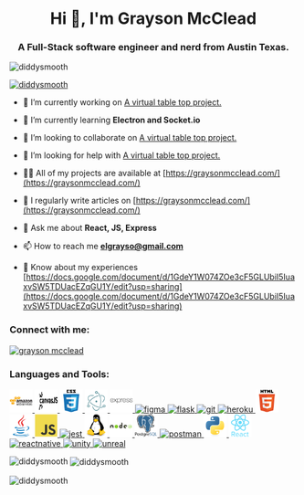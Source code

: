 <h1 align="center">Hi 👋, I'm Grayson McClead</h1>
<h3 align="center">A Full-Stack software engineer and nerd from Austin Texas.</h3>

<p align="left"> <img src="https://komarev.com/ghpvc/?username=diddysmooth&label=Profile%20views&color=0e75b6&style=flat" alt="diddysmooth" /> </p>

<p align="left"> <a href="https://github.com/ryo-ma/github-profile-trophy"><img src="https://github-profile-trophy.vercel.app/?username=diddysmooth" alt="diddysmooth" /></a> </p>

- 🔭 I’m currently working on [A virtual table top project.](https://github.com/DiddySmooth/VirtualTableTopFrontEnd)

- 🌱 I’m currently learning **Electron and Socket.io**

- 👯 I’m looking to collaborate on [A virtual table top project.](https://github.com/DiddySmooth/VirtualTableTopFrontEnd)

- 🤝 I’m looking for help with [A virtual table top project.](https://github.com/DiddySmooth/VirtualTableTopFrontEnd)

- 👨‍💻 All of my projects are available at [https://graysonmcclead.com/](https://graysonmcclead.com/)

- 📝 I regularly write articles on [https://graysonmcclead.com/](https://graysonmcclead.com/)

- 💬 Ask me about **React, JS, Express**

- 📫 How to reach me **elgrayso@gmail.com**

- 📄 Know about my experiences [https://docs.google.com/document/d/1GdeY1W074ZOe3cF5GLUbiI5IuaxvSW5TDUacEZqGU1Y/edit?usp=sharing](https://docs.google.com/document/d/1GdeY1W074ZOe3cF5GLUbiI5IuaxvSW5TDUacEZqGU1Y/edit?usp=sharing)

<h3 align="left">Connect with me:</h3>
<p align="left">
<a href="https://linkedin.com/in/grayson mcclead" target="blank"><img align="center" src="https://raw.githubusercontent.com/rahuldkjain/github-profile-readme-generator/neutral-icons/src/images/icons/Social/linked-in-alt.svg" alt="grayson mcclead" height="30" width="40" /></a>
</p>

<h3 align="left">Languages and Tools:</h3>
<p align="left"> <a href="https://aws.amazon.com" target="_blank"> <img src="https://raw.githubusercontent.com/devicons/devicon/master/icons/amazonwebservices/amazonwebservices-original-wordmark.svg" alt="aws" width="40" height="40"/> </a> <a href="https://canvasjs.com" target="_blank"> <img src="https://raw.githubusercontent.com/Hardik0307/Hardik0307/master/assets/canvasjs-charts.svg" alt="canvasjs" width="40" height="40"/> </a> <a href="https://www.w3schools.com/css/" target="_blank"> <img src="https://raw.githubusercontent.com/devicons/devicon/master/icons/css3/css3-original-wordmark.svg" alt="css3" width="40" height="40"/> </a> <a href="https://www.electronjs.org" target="_blank"> <img src="https://raw.githubusercontent.com/devicons/devicon/master/icons/electron/electron-original.svg" alt="electron" width="40" height="40"/> </a> <a href="https://expressjs.com" target="_blank"> <img src="https://raw.githubusercontent.com/devicons/devicon/master/icons/express/express-original-wordmark.svg" alt="express" width="40" height="40"/> </a> <a href="https://www.figma.com/" target="_blank"> <img src="https://www.vectorlogo.zone/logos/figma/figma-icon.svg" alt="figma" width="40" height="40"/> </a> <a href="https://flask.palletsprojects.com/" target="_blank"> <img src="https://www.vectorlogo.zone/logos/pocoo_flask/pocoo_flask-icon.svg" alt="flask" width="40" height="40"/> </a> <a href="https://git-scm.com/" target="_blank"> <img src="https://www.vectorlogo.zone/logos/git-scm/git-scm-icon.svg" alt="git" width="40" height="40"/> </a> <a href="https://heroku.com" target="_blank"> <img src="https://www.vectorlogo.zone/logos/heroku/heroku-icon.svg" alt="heroku" width="40" height="40"/> </a> <a href="https://www.w3.org/html/" target="_blank"> <img src="https://raw.githubusercontent.com/devicons/devicon/master/icons/html5/html5-original-wordmark.svg" alt="html5" width="40" height="40"/> </a> <a href="https://www.java.com" target="_blank"> <img src="https://raw.githubusercontent.com/devicons/devicon/master/icons/java/java-original.svg" alt="java" width="40" height="40"/> </a> <a href="https://developer.mozilla.org/en-US/docs/Web/JavaScript" target="_blank"> <img src="https://raw.githubusercontent.com/devicons/devicon/master/icons/javascript/javascript-original.svg" alt="javascript" width="40" height="40"/> </a> <a href="https://jestjs.io" target="_blank"> <img src="https://www.vectorlogo.zone/logos/jestjsio/jestjsio-icon.svg" alt="jest" width="40" height="40"/> </a> <a href="https://www.linux.org/" target="_blank"> <img src="https://raw.githubusercontent.com/devicons/devicon/master/icons/linux/linux-original.svg" alt="linux" width="40" height="40"/> </a> <a href="https://nodejs.org" target="_blank"> <img src="https://raw.githubusercontent.com/devicons/devicon/master/icons/nodejs/nodejs-original-wordmark.svg" alt="nodejs" width="40" height="40"/> </a> <a href="https://www.postgresql.org" target="_blank"> <img src="https://raw.githubusercontent.com/devicons/devicon/master/icons/postgresql/postgresql-original-wordmark.svg" alt="postgresql" width="40" height="40"/> </a> <a href="https://postman.com" target="_blank"> <img src="https://www.vectorlogo.zone/logos/getpostman/getpostman-icon.svg" alt="postman" width="40" height="40"/> </a> <a href="https://www.python.org" target="_blank"> <img src="https://raw.githubusercontent.com/devicons/devicon/master/icons/python/python-original.svg" alt="python" width="40" height="40"/> </a> <a href="https://reactjs.org/" target="_blank"> <img src="https://raw.githubusercontent.com/devicons/devicon/master/icons/react/react-original-wordmark.svg" alt="react" width="40" height="40"/> </a> <a href="https://reactnative.dev/" target="_blank"> <img src="https://reactnative.dev/img/header_logo.svg" alt="reactnative" width="40" height="40"/> </a> <a href="https://unity.com/" target="_blank"> <img src="https://www.vectorlogo.zone/logos/unity3d/unity3d-icon.svg" alt="unity" width="40" height="40"/> </a> <a href="https://unrealengine.com/" target="_blank"> <img src="https://raw.githubusercontent.com/kenangundogan/fontisto/036b7eca71aab1bef8e6a0518f7329f13ed62f6b/icons/svg/brand/unreal-engine.svg" alt="unreal" width="40" height="40"/> </a> </p>

<p><img align="left" src="https://github-readme-stats.vercel.app/api/top-langs?username=diddysmooth&show_icons=true&locale=en&layout=compact" alt="diddysmooth" /></p>

<p>&nbsp;<img align="center" src="https://github-readme-stats.vercel.app/api?username=diddysmooth&show_icons=true&locale=en" alt="diddysmooth" /></p>

<p><img align="center" src="https://github-readme-streak-stats.herokuapp.com/?user=diddysmooth&" alt="diddysmooth" /></p>
